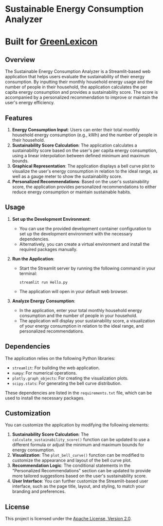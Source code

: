 # Sustainable Energy Consumption Analyzer

# Built for [GreenLexicon](https://github.com/GunaPalanivel/GreenLexicon.git)

## Overview

The Sustainable Energy Consumption Analyzer is a Streamlit-based web application that helps users evaluate the sustainability of their energy consumption. By inputting their monthly household energy usage and the number of people in their household, the application calculates the per capita energy consumption and provides a sustainability score. The score is accompanied by a personalized recommendation to improve or maintain the user's energy efficiency.

## Features

1. **Energy Consumption Input**: Users can enter their total monthly household energy consumption (e.g., kWh) and the number of people in their household.
2. **Sustainability Score Calculation**: The application calculates a sustainability score based on the user's per capita energy consumption, using a linear interpolation between defined minimum and maximum bounds.
3. **Graphical Representation**: The application displays a bell curve plot to visualize the user's energy consumption in relation to the ideal range, as well as a gauge meter to show the sustainability score.
4. **Personalized Recommendations**: Based on the user's sustainability score, the application provides personalized recommendations to either reduce energy consumption or maintain sustainable habits.

## Usage

1. **Set up the Development Environment**:
   - You can use the provided development container configuration to set up the development environment with the necessary dependencies.
   - Alternatively, you can create a virtual environment and install the required packages manually.

2. **Run the Application**:
   - Start the Streamlit server by running the following command in your terminal:
     ```
     streamlit run Hello.py
     ```
   - The application will open in your default web browser.

3. **Analyze Energy Consumption**:
   - In the application, enter your total monthly household energy consumption and the number of people in your household.
   - The application will display your sustainability score, a visualization of your energy consumption in relation to the ideal range, and personalized recommendations.

## Dependencies

The application relies on the following Python libraries:

- `streamlit`: For building the web application.
- `numpy`: For numerical operations.
- `plotly.graph_objects`: For creating the visualization plots.
- `scipy.stats`: For generating the bell curve distribution.

These dependencies are listed in the `requirements.txt` file, which can be used to install the necessary packages.

## Customization

You can customize the application by modifying the following elements:

1. **Sustainability Score Calculation**: The `calculate_sustainability_score()` function can be updated to use a different formula or adjust the minimum and maximum bounds for energy consumption.
2. **Visualization**: The `plot_bell_curve()` function can be modified to customize the appearance and layout of the bell curve plot.
3. **Recommendation Logic**: The conditional statements in the "Personalized Recommendations" section can be updated to provide more tailored suggestions based on the user's sustainability score.
4. **User Interface**: You can further customize the Streamlit-based user interface, such as the page title, layout, and styling, to match your branding and preferences.

## License

This project is licensed under the [Apache License, Version 2.0](LICENSE).
